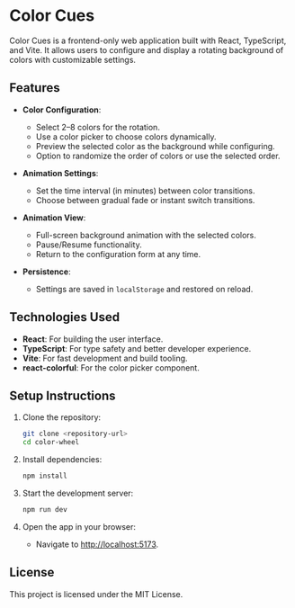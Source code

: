 # Color Cues

Color Cues is a frontend-only web application built with React, TypeScript, and Vite. It allows users to configure and display a rotating background of colors with customizable settings.

## Features

- **Color Configuration**:

  - Select 2–8 colors for the rotation.
  - Use a color picker to choose colors dynamically.
  - Preview the selected color as the background while configuring.
  - Option to randomize the order of colors or use the selected order.

- **Animation Settings**:

  - Set the time interval (in minutes) between color transitions.
  - Choose between gradual fade or instant switch transitions.

- **Animation View**:

  - Full-screen background animation with the selected colors.
  - Pause/Resume functionality.
  - Return to the configuration form at any time.

- **Persistence**:
  - Settings are saved in `localStorage` and restored on reload.

## Technologies Used

- **React**: For building the user interface.
- **TypeScript**: For type safety and better developer experience.
- **Vite**: For fast development and build tooling.
- **react-colorful**: For the color picker component.

## Setup Instructions

1. Clone the repository:

   ```bash
   git clone <repository-url>
   cd color-wheel
   ```

2. Install dependencies:

   ```bash
   npm install
   ```

3. Start the development server:

   ```bash
   npm run dev
   ```

4. Open the app in your browser:
   - Navigate to [http://localhost:5173](http://localhost:5173).

## License

This project is licensed under the MIT License.
